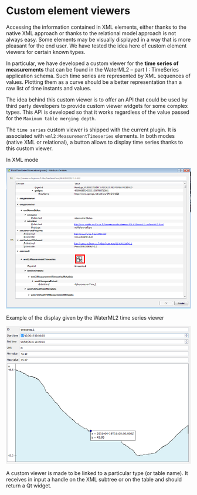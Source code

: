 # Custom element viewers

Accessing the information contained in XML elements, either thanks to the native XML approach or thanks to the relational model approach is not always easy. Some elements may be visually displayed in a way that is more pleasant for the end user.
We have tested the idea here of custom element viewers for certain known types.


In particular, we have developed a custom viewer for the **time series of measurements** that can be found in the WaterML2 – part I : TimeSeries application schema. Such time series are represented by XML sequences of values. Plotting them as a curve should be a better representation than a raw list of time instants and values.


The idea behind this custom viewer is to offer an API that could be used by third party developers to provide custom viewer widgets for some complex types. This API is developed so that it works regardless of the value passed for the ```Maximum table merging depth```.

The ```time series``` custom viewer is shipped with the current plugin. It is associated with ```wml2:MeasurementTimeseries``` elements. In both modes (native XML or relational), a button allows to display time series thanks to this custom viewer.


In XML mode

![Time series button in XML mode](img/read-custom-timeseries.png)




Example of the display given by the WaterML2 time series viewer


![Time series view](img/read-custom-timeseries-view.png)

A custom viewer is made to be linked to a particular type (or table name). It receives in input a handle on the XML subtree or on the table and should return a Qt widget.
